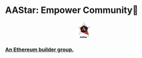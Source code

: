 # AAStar: Empower Community🍄
<div align="center"><img src="https://raw.githubusercontent.com/jhfnetboy/MarkDownImg/main/img/202505031325963.png" width="9%"/></div>
<a href="https://www.aastar.io" target="_blank"><h3>An Ethereum builder group.</h3></a>
